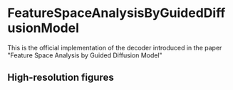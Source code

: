 # FeatureSpaceAnalysisByGuidedDiffusionModel
This is the official implementation of the decoder introduced in the paper "Feature Space Analysis by Guided Diffusion Model" 

## High-resolution figures
